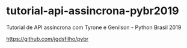 # tutorial-api-assincrona-pybr2019

Tutorial de API assíncrona com Tyrone e Genilson - Python Brasil 2019

https://github.com/jgdsfilho/pybr

